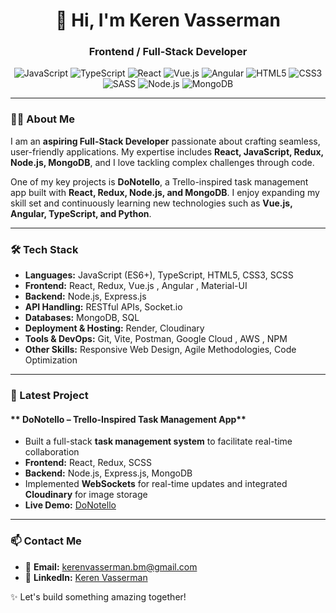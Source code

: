 <h1 align="center">👋 Hi, I'm Keren Vasserman</h1>
<h3 align="center">Frontend / Full-Stack Developer</h3>

<p align="center">
  <img src="https://img.icons8.com/color/48/000000/javascript.png" alt="JavaScript" />
  <img src="https://img.icons8.com/color/48/000000/typescript.png" alt="TypeScript" />
  <img src="https://camo.githubusercontent.com/3306ff345695a211ef32b1e9a246b57a64b04abc0a531439bfa83c417372ee52/68747470733a2f2f696d672e69636f6e73382e636f6d2f636f6c6f722f34352f3132333630332f72656163742d6e61746976652e706e67" alt="React" />
  <img src="https://img.icons8.com/color/48/000000/vue-js.png" alt="Vue.js" />
  <img src="https://img.icons8.com/color/48/000000/angularjs.png" alt="Angular" />
  <img src="https://img.icons8.com/color/48/000000/html-5.png" alt="HTML5" />
  <img src="https://img.icons8.com/color/48/000000/css3.png" alt="CSS3" />
  <img src="https://img.icons8.com/color/48/000000/sass.png" alt="SASS" />
  <img src="https://camo.githubusercontent.com/754d83c6db7b05918c64b485f537f7e07aaa255b0f967a44ff19ec616fbadf51/68747470733a2f2f696d672e69636f6e73382e636f6d2f636f6c6f722f34382f3030303030302f6e6f64656a732e706e67" alt="Node.js" />
  <img src="https://img.icons8.com/external-tal-revivo-color-tal-revivo/48/000000/external-mongodb-a-cross-platform-document-oriented-database-program-logo-color-tal-revivo.png" alt="MongoDB" />
</p>  

---

### 👩‍💻 **About Me**
I am an **aspiring Full-Stack Developer** passionate about crafting seamless, user-friendly applications. My expertise includes **React, JavaScript, Redux, Node.js, MongoDB**, and I love tackling complex challenges through code.  

One of my key projects is **DoNotello**, a Trello-inspired task management app built with **React, Redux, Node.js, and MongoDB**. I enjoy expanding my skill set and continuously learning new technologies such as **Vue.js, Angular, TypeScript, and Python**.

---

### 🛠 **Tech Stack**
- **Languages:** JavaScript (ES6+), TypeScript, HTML5, CSS3, SCSS  
- **Frontend:** React, Redux, Vue.js , Angular , Material-UI  
- **Backend:** Node.js, Express.js
- **API Handling:** RESTful APIs, Socket.io
- **Databases:** MongoDB, SQL
- **Deployment & Hosting:**  Render, Cloudinary
- **Tools & DevOps:** Git, Vite, Postman, Google Cloud , AWS , NPM
- **Other Skills:** Responsive Web Design, Agile Methodologies, Code Optimization  

---

### 🌟 Latest Project
#### ** DoNotello – Trello-Inspired Task Management App**  
- Built a full-stack **task management system** to facilitate real-time collaboration  
- **Frontend:** React, Redux, SCSS  
- **Backend:** Node.js, Express.js, MongoDB  
- Implemented **WebSockets** for real-time updates and integrated **Cloudinary** for image storage  
- **Live Demo:** [DoNotello](https://donotello.onrender.com/board/67a92b3b70d8ab9484513c9a)  

---

### 📫 **Contact Me**
- 📧 **Email:** kerenvasserman.bm@gmail.com  
- 💼 **LinkedIn:** [Keren Vasserman](https://www.linkedin.com/in/kerenvasserman)  

✨ Let's build something amazing together!  
